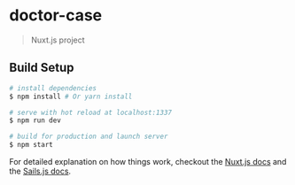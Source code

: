 # doctor-case

> Nuxt.js project

## Build Setup

``` bash
# install dependencies
$ npm install # Or yarn install

# serve with hot reload at localhost:1337
$ npm run dev

# build for production and launch server
$ npm start
```

For detailed explanation on how things work, checkout the [Nuxt.js docs](https://github.com/nuxt/nuxt.js)
and the [Sails.js docs](https://sailsjs.com/).
